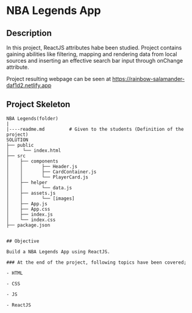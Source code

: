 
# NBA Legends App

## Description
In this project, ReactJS attributes habe been studied. Project contains gaining abilities like filtering, mapping and rendering data from local sources and inserting an effective search bar input through onChange attribute.

Project resulting webpage can be seen at https://rainbow-salamander-daf1d2.netlify.app

## Project Skeleton

```
NBA Legends(folder)
|
|----readme.md         # Given to the students (Definition of the project)
SOLUTION
├── public
│     └── index.html
├── src
│    ├── components
│    │       ├── Header.js
│    │       ├── CardContainer.js
│    │       └── PlayerCard.js
│    ├── helper
│    │       └── data.js
│    ├── assets.js
│    │       └── [images]
│    ├── App.js
│    ├── App.css
│    ├── index.js
│    └── index.css
├── package.json


## Objective

Build a NBA Legends App using ReactJS.

### At the end of the project, following topics have been covered;

- HTML

- CSS

- JS

- ReactJS

